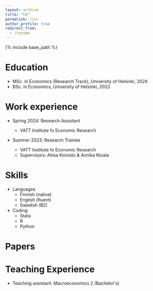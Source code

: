 ```yaml
---
layout: archive
title: "CV"
permalink: /cv/
author_profile: true
redirect_from:
  - /resume
---
```


{% include base_path %}

Education
======

* MSc. in Economics (Research Track), University of Helsinki, 2024
* BSc. in Economics,  University of Helsinki, 2022

Work experience
======
* Spring 2024: Research Assistant
  * VATT Institute fo Economic Research

* Summer 2023: Research Trainee
  * VATT Institute fo Economic Research
  * Supervisors: Aliisa Koivisto & Annika Nivala

 
Skills
======
* Languages
  * Finnish (native)
  * English (fluent)
  * Swedish (B2)
* Coding
  * Stata
  * R
  * Python


Papers
======

Teaching Experience
======
* Teaching assistant: Macroeconomics 2 (Bachelor's)
  
